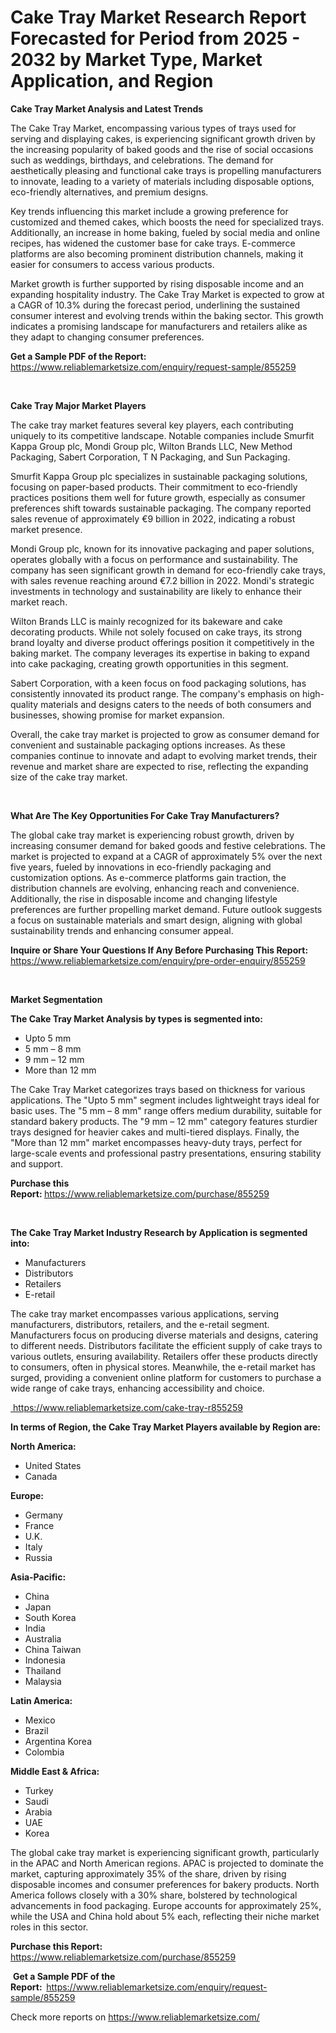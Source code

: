 <p><h1>Cake Tray Market Research Report Forecasted for Period from 2025 -  2032 by Market Type, Market Application, and Region</h1></p><p><strong>Cake Tray Market Analysis and Latest Trends</strong></p>
<p><p>The Cake Tray Market, encompassing various types of trays used for serving and displaying cakes, is experiencing significant growth driven by the increasing popularity of baked goods and the rise of social occasions such as weddings, birthdays, and celebrations. The demand for aesthetically pleasing and functional cake trays is propelling manufacturers to innovate, leading to a variety of materials including disposable options, eco-friendly alternatives, and premium designs. </p><p>Key trends influencing this market include a growing preference for customized and themed cakes, which boosts the need for specialized trays. Additionally, an increase in home baking, fueled by social media and online recipes, has widened the customer base for cake trays. E-commerce platforms are also becoming prominent distribution channels, making it easier for consumers to access various products. </p><p>Market growth is further supported by rising disposable income and an expanding hospitality industry. The Cake Tray Market is expected to grow at a CAGR of 10.3% during the forecast period, underlining the sustained consumer interest and evolving trends within the baking sector. This growth indicates a promising landscape for manufacturers and retailers alike as they adapt to changing consumer preferences.</p></p>
<p><strong>Get a Sample PDF of the Report:&nbsp;</strong> <a href="https://www.reliablemarketsize.com/enquiry/request-sample/855259?utm_campaign=2450&utm_medium=2&utm_source=Github&utm_content=ia&utm_term=04042025&utm_id=cake-tray">https://www.reliablemarketsize.com/enquiry/request-sample/855259</a></p>
<p>&nbsp;</p>
<p><strong>Cake Tray Major Market Players</strong></p>
<p><p>The cake tray market features several key players, each contributing uniquely to its competitive landscape. Notable companies include Smurfit Kappa Group plc, Mondi Group plc, Wilton Brands LLC, New Method Packaging, Sabert Corporation, T N Packaging, and Sun Packaging.</p><p>Smurfit Kappa Group plc specializes in sustainable packaging solutions, focusing on paper-based products. Their commitment to eco-friendly practices positions them well for future growth, especially as consumer preferences shift towards sustainable packaging. The company reported sales revenue of approximately €9 billion in 2022, indicating a robust market presence.</p><p>Mondi Group plc, known for its innovative packaging and paper solutions, operates globally with a focus on performance and sustainability. The company has seen significant growth in demand for eco-friendly cake trays, with sales revenue reaching around €7.2 billion in 2022. Mondi's strategic investments in technology and sustainability are likely to enhance their market reach.</p><p>Wilton Brands LLC is mainly recognized for its bakeware and cake decorating products. While not solely focused on cake trays, its strong brand loyalty and diverse product offerings position it competitively in the baking market. The company leverages its expertise in baking to expand into cake packaging, creating growth opportunities in this segment.</p><p>Sabert Corporation, with a keen focus on food packaging solutions, has consistently innovated its product range. The company's emphasis on high-quality materials and designs caters to the needs of both consumers and businesses, showing promise for market expansion.</p><p>Overall, the cake tray market is projected to grow as consumer demand for convenient and sustainable packaging options increases. As these companies continue to innovate and adapt to evolving market trends, their revenue and market share are expected to rise, reflecting the expanding size of the cake tray market.</p></p>
<p>&nbsp;</p>
<p><strong>What Are The Key Opportunities For Cake Tray Manufacturers?</strong></p>
<p><p>The global cake tray market is experiencing robust growth, driven by increasing consumer demand for baked goods and festive celebrations. The market is projected to expand at a CAGR of approximately 5% over the next five years, fueled by innovations in eco-friendly packaging and customization options. As e-commerce platforms gain traction, the distribution channels are evolving, enhancing reach and convenience. Additionally, the rise in disposable income and changing lifestyle preferences are further propelling market demand. Future outlook suggests a focus on sustainable materials and smart design, aligning with global sustainability trends and enhancing consumer appeal.</p></p>
<p><strong>Inquire or Share Your Questions If Any Before Purchasing This Report:</strong> <a href="https://www.reliablemarketsize.com/enquiry/pre-order-enquiry/855259?utm_campaign=2450&utm_medium=2&utm_source=Github&utm_content=ia&utm_term=04042025&utm_id=cake-tray">https://www.reliablemarketsize.com/enquiry/pre-order-enquiry/855259</a></p>
<p>&nbsp;</p>
<p><strong>Market Segmentation</strong></p>
<p><strong>The Cake Tray Market Analysis by types is segmented into:</strong></p>
<p><ul><li>Upto 5 mm</li><li>5 mm – 8 mm</li><li>9 mm – 12 mm</li><li>More than 12 mm</li></ul></p>
<p><p>The Cake Tray Market categorizes trays based on thickness for various applications. The "Upto 5 mm" segment includes lightweight trays ideal for basic uses. The "5 mm – 8 mm" range offers medium durability, suitable for standard bakery products. The "9 mm – 12 mm" category features sturdier trays designed for heavier cakes and multi-tiered displays. Finally, the "More than 12 mm" market encompasses heavy-duty trays, perfect for large-scale events and professional pastry presentations, ensuring stability and support.</p></p>
<p><strong>Purchase this Report:&nbsp;</strong><a href="https://www.reliablemarketsize.com/purchase/855259?utm_campaign=2450&utm_medium=2&utm_source=Github&utm_content=ia&utm_term=04042025&utm_id=cake-tray">https://www.reliablemarketsize.com/purchase/855259</a></p>
<p>&nbsp;</p>
<p><strong>The Cake Tray Market Industry Research by Application is segmented into:</strong></p>
<p><ul><li>Manufacturers</li><li>Distributors</li><li>Retailers </li><li>E-retail</li></ul></p>
<p><p>The cake tray market encompasses various applications, serving manufacturers, distributors, retailers, and the e-retail segment. Manufacturers focus on producing diverse materials and designs, catering to different needs. Distributors facilitate the efficient supply of cake trays to various outlets, ensuring availability. Retailers offer these products directly to consumers, often in physical stores. Meanwhile, the e-retail market has surged, providing a convenient online platform for customers to purchase a wide range of cake trays, enhancing accessibility and choice.</p></p>
<p><a href="https://www.reliablemarketsize.com/cake-tray-r855259?utm_campaign=2450&utm_medium=2&utm_source=Github&utm_content=ia&utm_term=04042025&utm_id=cake-tray">&nbsp;https://www.reliablemarketsize.com/cake-tray-r855259</a></p>
<p><strong>In terms of Region, the Cake Tray Market Players available by Region are:</strong></p>
<p>
    <p> <strong> North America: </strong>
        <ul>
            <li>United States</li>
            <li>Canada</li>
        </ul>
        </p> 
    <p> <strong> Europe: </strong>
        <ul>
            <li>Germany</li>
            <li>France</li>
            <li>U.K.</li>
            <li>Italy</li>
            <li>Russia</li>
        </ul>
        </p> 
    <p> <strong> Asia-Pacific: </strong>
        <ul>
            <li>China</li>
            <li>Japan</li>
            <li>South Korea</li>
            <li>India</li>
            <li>Australia</li>
            <li>China Taiwan</li>
            <li>Indonesia</li>
            <li>Thailand</li>
            <li>Malaysia</li>
        </ul>
        </p> 
    <p> <strong> Latin America: </strong>
        <ul>
            <li>Mexico</li>
            <li>Brazil</li>
            <li>Argentina Korea</li>
            <li>Colombia</li>
        </ul>
        </p> 
    <p> <strong> Middle East & Africa: </strong>
        <ul>
            <li>Turkey</li>
            <li>Saudi</li>
            <li>Arabia</li>
            <li>UAE</li>
            <li>Korea</li>
        </ul>
    </p>
    </p>
<p><p>The global cake tray market is experiencing significant growth, particularly in the APAC and North American regions. APAC is projected to dominate the market, capturing approximately 35% of the share, driven by rising disposable incomes and consumer preferences for bakery products. North America follows closely with a 30% share, bolstered by technological advancements in food packaging. Europe accounts for approximately 25%, while the USA and China hold about 5% each, reflecting their niche market roles in this sector.</p></p>
<p><strong>Purchase this Report: </strong><a href="https://www.reliablemarketsize.com/purchase/855259?utm_campaign=2450&utm_medium=2&utm_source=Github&utm_content=ia&utm_term=04042025&utm_id=cake-tray">https://www.reliablemarketsize.com/purchase/855259</a></p>
<p>&nbsp;<strong>Get a Sample PDF of the Report:&nbsp;&nbsp;</strong><a href="https://www.reliablemarketsize.com/enquiry/request-sample/855259?utm_campaign=2450&utm_medium=2&utm_source=Github&utm_content=ia&utm_term=04042025&utm_id=cake-tray">https://www.reliablemarketsize.com/enquiry/request-sample/855259</a></p>
<p><strong></strong></p>
<p>Check more reports on <a href="https://www.reliablemarketsize.com/?utm_campaign=2450&utm_medium=2&utm_source=Github&utm_content=ia&utm_term=04042025&utm_id=cake-tray">https://www.reliablemarketsize.com/</a></p>
